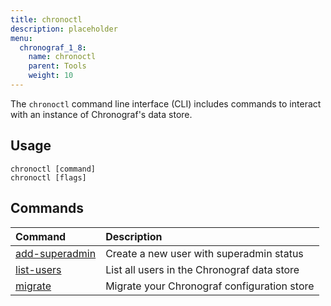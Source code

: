 ```yaml
---
title: chronoctl
description: placeholder
menu:
  chronograf_1_8:
    name: chronoctl
    parent: Tools
    weight: 10
---
```


The `chronoctl` command line interface (CLI) includes commands to interact with an instance of Chronograf's data store.

## Usage
```
chronoctl [command]
chronoctl [flags]
```

## Commands

| Command                                          | Description                                       |
|:-------                                          |:-----------                                       |
| [add-superadmin](/chronograf/v1.8/tools/chronoctl/add-superadmin/) | Create a new user with superadmin status |
| [list-users](/chronograf/v1.8/tools/chronoctl/list-users)   | List all users in the Chronograf data store                    |
| [migrate](//chronografv1.8/tools/chronoctl/migrate)   | Migrate your Chronograf configuration store  |
